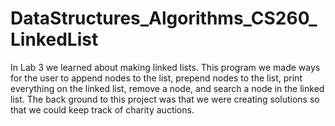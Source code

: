 # DataStructures_Algorithms_CS260_LinkedList
In Lab 3 we learned about making linked lists. This program we made ways for the user to append nodes to the list, prepend nodes to the list, print everything on the linked list, remove a node, and search a node in the linked list. The back ground to this project was that we were creating solutions  so that we could keep track of charity auctions. 
